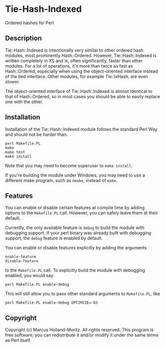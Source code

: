 # Tie-Hash-Indexed

Ordered hashes for Perl


## Description

Tie::Hash::Indexed is intentionally very similar to other
ordered hash modules, most prominently Hash::Ordered.
However, Tie::Hash::Indexed is written completely in XS
and is, often significantly, faster than other modules.
For a lot of operations, it's more than twice as fast as
Hash::Ordered, especially when using the object-oriented
interface instead of the tied interface. Other modules,
for example Tie::IxHash, are even slower.

The object-oriented interface of Tie::Hash::Indexed is
almost identical to that of Hash::Ordered, so in most
cases you should be able to easily replace one with the
other.


## Installation

Installation of the Tie::Hash::Indexed module follows the standard
Perl Way and should not be harder than:

    perl Makefile.PL
    make
    make test
    make install

Note that you may need to become superuser to `make install`.

If you're building the module under Windows, you may need to use a
different make program, such as `nmake`, instead of `make`.


## Features

You can enable or disable certain features at compile time by adding
options to the `Makefile.PL` call. However, you can safely leave them
at their default.

Currently, the only available feature is `debug` to build the module
with debugging support. If your perl binary was already built with
debugging support, the `debug` feature is enabled by default.

You can enable or disable features explicitly by adding the arguments

    enable-feature
    disable-feature

to the `Makefile.PL` call. To explicitly build the module with debugging
enabled, you would say:

    perl Makefile.PL enable-debug

This will still allow you to pass other standard arguments to
`Makefile.PL`, like

    perl Makefile.PL enable-debug OPTIMIZE=-O3


## Copyright

Copyright (c) Marcus Holland-Moritz. All rights reserved.
This program is free software; you can redistribute it and/or modify
it under the same terms as Perl itself.

